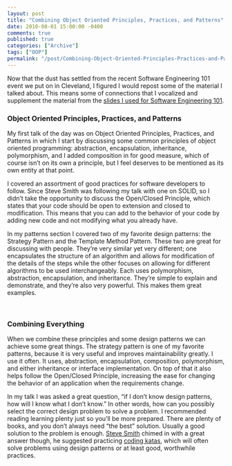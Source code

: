 ```yaml
---
layout: post
title: "Combining Object Oriented Principles, Practices, and Patterns"
date: 2010-08-01 15:00:00 -0400
comments: true
published: true
categories: ["Archive"]
tags: ["OOP"]
permalink: "/post/Combining-Object-Oriented-Principles-Practices-and-Patterns/"
---
```


<p>Now that the dust has settled from the recent Software Engineering 101 event we put on in Cleveland, I figured I would repost some of the material I talked about. This means some of connections that I vocalized and supplement the material from the <a href="/post/software-engineering-101-cleveland-slides-and-demos.aspx" target="_blank">slides I used for Software Engineering 101</a>.</p>
<h3>Object Oriented Principles, Practices, and Patterns</h3>
<p>My first talk of the day was on Object Oriented Principles, Practices, and Patterns in which I start by discussing some common principles of object oriented programming: abstraction, encapsulation, inheritance, polymorphism, and I added composition in for good measure, which of course isn&rsquo;t on its own a principle, but I feel deserves to be mentioned as its own entity at that point.</p>
<p>I covered an assortment of good practices for software developers to follow. Since Steve Smith was following my talk with one on SOLID, so I didn&rsquo;t take the opportunity to discuss the Open/Closed Principle, which states that your code should be open to extension and closed to modification. This means that you can add to the behavior of your code by adding new code and not modifying what you already have.</p>
<p>In my patterns section I covered two of my favorite design patterns: the Strategy Pattern and the Template Method Pattern. These two are great for discussing with people. They&rsquo;re very similar yet very different; one encapsulates the structure of an algorithm and allows for modification of the details of the steps while the other focuses on allowing for different algorithms to be used interchangeably. Each uses polymorphism, abstraction, encapsulation, and inheritance. They&rsquo;re simple to explain and demonstrate, and they&rsquo;re also very powerful. This makes them great examples.</p>
<p>&nbsp;</p>
<h3>Combining Everything</h3>
<p>When we combine these principles and some design patterns we can achieve some great things. The strategy pattern is one of my favorite patterns, because it is very useful and improves maintainability greatly. I use it often. It uses, abstraction, encapsulation, composition, polymorphism, and either inheritance or interface implementation. On top of that it also helps follow the Open/Closed Principle, increasing the ease for changing the behavior of an application when the requirements change.</p>
<p>In my talk I was asked a great question, &ldquo;if I don&rsquo;t know design patterns, how will I know what I don&rsquo;t know.&rdquo; In other words, how can you possibly select the correct design problem to solve a problem. I recommended reading learning plenty just so you&rsquo;ll be more prepared. There are plenty of books, and you don&rsquo;t always need &ldquo;the best&rdquo; solution. Usually a good solution to the problem is enough. <a href="http://stevesmithblog.com/" target="_blank">Steve Smith</a> chimed in with a great answer though, he suggested practicing <a href="http://hudsonsc.com/resources/katas/" target="_blank">coding katas</a>, which will often solve problems using design patterns or at least good, worthwhile practices.</p>
